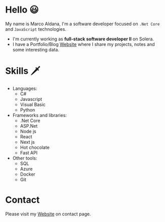 <!--
**Marco-Aldana/marco-aldana** is a ✨ _special_ ✨ repository because its `README.md` (this file) appears on your GitHub profile.

Here are some ideas to get you started:

- 🔭 I’m currently working on ...
- 🌱 I’m currently learning ...
- 👯 I’m looking to collaborate on ...
- 🤔 I’m looking for help with ...
- 💬 Ask me about ...
- 📫 How to reach me: ...
- 😄 Pronouns: ...
- ⚡ Fun fact: ...
-->

# Hello 😃

My name is Marco Aldana,
I'm a software developer focused on `.Net Core` and `JavaScript` technologies.
* I'm currently working as **full-stack software developer II** on Solera.
* I have a Portfolio/Blog [Website](https://marco-aldana.vercel.app/contact) where I share my projects, notes and some interesting data.

# Skills 🗡️
* Languages:
  * C#
  * Javascript
  * Visual Basic
  * Python
* Frameworks and libraries:
  * .Net Core
  * ASP.Net
  * Node js
  * React
  * Next js
  * Hot chocolate
  * Fast API
* Other tools:
  * SQL
  * Azure
  * Docker
  * Git
 
 # Contact
 Please visit my [Website](https://marco-aldana.vercel.app/contact) on contact page.




